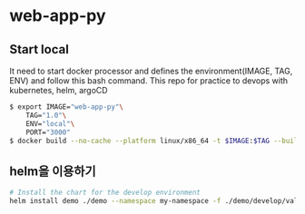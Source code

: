 # web-app-py

## Start local
It need to start docker processor and defines the environment(IMAGE, TAG, ENV)
and follow this bash command. This repo for practice to devops with kubernetes, helm, argoCD
```bash
$ export IMAGE="web-app-py"\
    TAG="1.0"\
    ENV="local"\
    PORT="3000"
$ docker build --no-cache --platform linux/x86_64 -t $IMAGE:$TAG --build-arg ENV=$ENV --build-arg PORT=$PORT .
```

## helm을 이용하기
```sh
# Install the chart for the develop environment
helm install demo ./demo --namespace my-namespace -f ./demo/develop/values.yaml --set image.tag=v1.0.0 --set service.type=NodePort
```